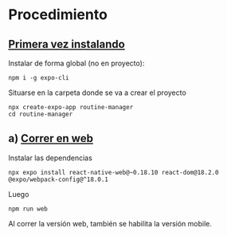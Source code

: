 # Procedimiento

## <u>Primera vez instalando</u>

Instalar de forma global (no en proyecto):
```
npm i -g expo-cli      
```

Situarse en la carpeta donde se va a crear el proyecto
```
npx create-expo-app routine-manager     
cd routine-manager
```

## a) <u>Correr en web</u>

Instalar las dependencias
```
npx expo install react-native-web@~0.18.10 react-dom@18.2.0 @expo/webpack-config@^18.0.1
```

Luego
```
npm run web
```

Al correr la versión web, también se habilita la versión mobile.